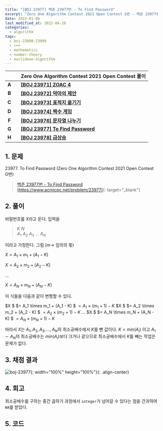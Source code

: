 ```yaml
---
title: "[BOJ 23977] 백준 23977번 - To Find Password"
excerpt: "Zero One Algorithm Contest 2021 Open Contest G번 - 백준 23977번 To Find Password 풀이"
date: 2022-01-06
last_modified_at: 2022-04-20
categories:
  - algorithm
tags:
  - boj-23000-23999
  - c++
  - mathematics
  - number-theory
  - euclidean-algorithm
---
```


|||Zero One Algorithm Contest 2021 Open Contest 풀이|
|:---:|:---:|:---|
|**A**||**[[BOJ 23971] ZOAC 4](https://burningfalls.github.io/algorithm/boj-23971/)**|
|**B**||**[[BOJ 23972] 악마의 제안](https://burningfalls.github.io/algorithm/boj-23972/)**|
|**C**||**[[BOJ 23973] 표적지 옮기기](https://burningfalls.github.io/algorithm/boj-23973/)**|
|**D**||**[[BOJ 23974] 짝수 게임](https://burningfalls.github.io/algorithm/boj-23974/)**|
|**F**||**[[BOJ 23976] 문자열 나누기](https://burningfalls.github.io/algorithm/boj-23976/)**|
|**G**||**[[BOJ 23977] To Find Password](https://burningfalls.github.io/algorithm/boj-23977/)**|
|**H**||**[[BOJ 23978] 급상승](https://burningfalls.github.io/algorithm/boj-23978/)**|

## 1. 문제
$23977$. To Find Password (Zero One Algorithm Contest 2021 Open Contest G번)

> [백준 23977번 - To Find Password (https://www.acmicpc.net/problem/23977)](https://www.acmicpc.net/problem/23977){: target="_blank"}

## 2. 풀이

비밀번호를 $X$라고 둔다. 입력을

> $K$ $N$ <br>
 $A_1$ $A_2$ $A_3$ $...$ $A_N$

이라고 가정한다. 그럼 ($m \rightarrow$ 임의의 몫)

$X = A_1 \times m_1 + (A_1 - K)$

$X = A_2 \times m_2 + (A_2 - K)$

$...$

$X = A_N \times m_N + (A_N - K)$
 
이 식들을 다음과 같이 변형할 수 있다.

$X $ $= A_1 \times m_1 + (A_1 - K) $ $= A_1 \times (m_1 + 1) - K$
$X $ $= A_2 \times m_2 + (A_2 - K) $ $= A_2 \times (m_2 + 1) - K$
$...$
$X $ $= A_N \times m_N + (A_N - K) $ $= A_N \times (m_N + 1) - K$

따라서 $X$는 $A_1, A_2, A_3, ... , A_N$의 최소공배수에서 $K$를 뺀 값이다.
$K \lt min(A_i)$ 이고 $A_1\sim A_N$의 최소공배수는 $min(A_i)$보다 크거나 같으므로 최소공배수에서 $K$를 빼는 작업은 문제가 없다.


## 3. 채점 결과

![boj-23977](https://user-images.githubusercontent.com/30232837/161056687-cecdcc12-f8f1-4ff0-9014-a0aae5724802.png "boj-23977"){: width="100%" height="100%"}{: .align-center}

## 4. 회고

최소공배수를 구하는 중간 곱하기 과정에서 `integer`가 넘어갈 수 있다는 점을 간과하여 `WA`를 받았다.

## 5. 코드

<script src="https://gist.github.com/BurningFalls/a2a1cacbd71792c60ae6aeb5bbdea52a.js"></script>
